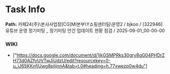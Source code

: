 # Task Info

**Path:** 카페24(주)\본사사업장\[CG]MI본부\Y쇼핑센터팀\운영2 / bjkoo / [322946] 유튜브 운영 정기미팅 _ 정기미팅 안건 업데이트 현황 점검 / 2025-09-01_00-00-00

### WIKI
- ["https://docs.google.com/document/d/1jkGSMPRks30gry8gG04PHDrZH73d0AZfvUVTwJiUdzU/edit?resourcekey=0-u_iJ65KKnfjUwg8pIijnnA&tab=t.0#heading=h.77xwezp0w4du"]


